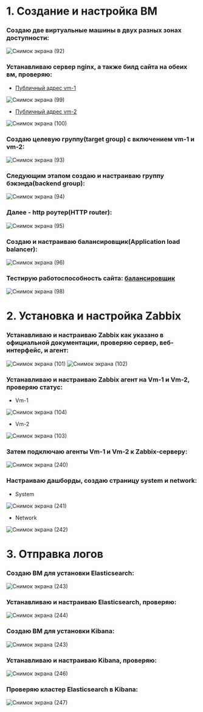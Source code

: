 # 1. Создание и настройка ВМ

### Создаю две виртуальные машины в двух разных зонах доступности: 
![Снимок экрана (92)](https://github.com/AleksandrShirobokov/sysAdmin/assets/69298696/4e1edd19-0991-49d5-8cc5-d8a3c4ddba43)
### Устанавливаю сервер nginx, а также билд сайта на обеих вм, проверяю:
- [Публичный адрес vm-1](http://51.250.85.112)

![Снимок экрана (99)](https://github.com/AleksandrShirobokov/sysAdmin/assets/69298696/c62d0940-3f2c-469f-8631-12b757b8495f)
- [Публичный адрес vm-2](http://158.160.12.119)

![Снимок экрана (100)](https://github.com/AleksandrShirobokov/sysAdmin/assets/69298696/a304b7ad-31d7-4de7-a451-5f3d937be6aa)

### Создаю целевую группу(target group) с включением vm-1 и vm-2:

![Снимок экрана (93)](https://github.com/AleksandrShirobokov/sysAdmin/assets/69298696/61225c99-079a-4a70-bac4-cf881f895170)
### Следующим этапом создаю и настраиваю группу бэкэнда(backend group):

![Снимок экрана (94)](https://github.com/AleksandrShirobokov/sysAdmin/assets/69298696/df3f979e-95fc-489e-8bca-a04295a1d235)
### Далее - http роутер(HTTP router):

![Снимок экрана (95)](https://github.com/AleksandrShirobokov/sysAdmin/assets/69298696/2db111d7-1f13-47d5-a381-38cc5fc3c7a7)
### Создаю и настраиваю балансировщик(Application load balancer):

![Снимок экрана (96)](https://github.com/AleksandrShirobokov/sysAdmin/assets/69298696/6113d7f1-02fc-4448-9701-ee139f0310cf)
### Тестирую работоспособность сайта: [балансировщик](http://158.160.109.82)

![Снимок экрана (98)](https://github.com/AleksandrShirobokov/sysAdmin/assets/69298696/2c7bb1a0-d6dd-475d-8c5e-1fb634813430)

# 2. Установка и настройка Zabbix

### Устанавливаю и настраиваю Zabbix как указано в официальной документации, проверяю сервер, веб-интерфейс, и агент:

![Снимок экрана (101)](https://github.com/AleksandrShirobokov/sysAdmin/assets/69298696/d0bb874b-1bc4-4ec6-b149-1334d2f89dc0)
![Снимок экрана (102)](https://github.com/AleksandrShirobokov/sysAdmin/assets/69298696/12653398-0ce9-4b43-96eb-2f636d07ab11)

### Устанавливаю и настраиваю Zabbix агент на Vm-1 и Vm-2, проверяю статус:
- Vm-1

![Снимок экрана (104)](https://github.com/AleksandrShirobokov/sysAdmin/assets/69298696/5555c620-a65b-4af7-ba9e-112c97c140f7)
  
- Vm-2

![Снимок экрана (103)](https://github.com/AleksandrShirobokov/sysAdmin/assets/69298696/7d217832-c320-4e6b-b641-a8e64463b831)

### Затем подключаю агенты Vm-1 и Vm-2 к Zabbix-серверу:

![Снимок экрана (240)](https://github.com/AleksandrShirobokov/sysAdmin/assets/69298696/43d9a4c9-567a-410c-8412-5981886be3ef)

### Настраиваю дашборды, создаю страницу system и network:

 - System

![Снимок экрана (241)](https://github.com/AleksandrShirobokov/sysAdmin/assets/69298696/ce10b049-8b6c-429d-b3fd-f40e02bb5fc3)

 - Network 

![Снимок экрана (242)](https://github.com/AleksandrShirobokov/sysAdmin/assets/69298696/63e0907a-b6ce-454d-93dc-12380c4e75fc)

# 3. Отправка логов

### Создаю ВМ для установки Elasticsearch:

![Снимок экрана (243)](https://github.com/AleksandrShirobokov/sysAdmin/assets/69298696/531b5834-4087-4368-9740-c1f7e25792b8)

### Устанавливаю и настраиваю Elasticsearch, проверяю:

![Снимок экрана (244)](https://github.com/AleksandrShirobokov/sysAdmin/assets/69298696/9423c6a9-ff21-48b4-8499-c65e7eb9d52c)

### Создаю ВМ для установки Kibana:

![Снимок экрана (243)](https://github.com/AleksandrShirobokov/sysAdmin/assets/69298696/1c4e2655-a7d4-49ef-87c2-26312608e692)

### Устанавливаю и настраиваю Kibana, проверяю:

![Снимок экрана (246)](https://github.com/AleksandrShirobokov/sysAdmin/assets/69298696/7bef18fd-c678-4fbb-9bd3-6a647875bd4f)

### Проверяю кластер Elasticsearch в Kibana:

![Снимок экрана (247)](https://github.com/AleksandrShirobokov/sysAdmin/assets/69298696/d1b76114-3f00-498d-aa46-fd9b9adc8f3d)
